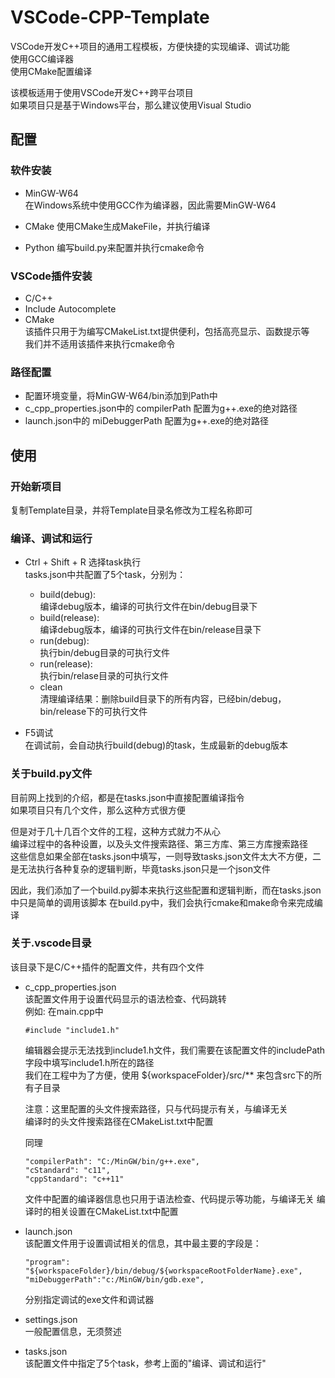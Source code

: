 # VSCode-CPP-Template
VSCode开发C++项目的通用工程模板，方便快捷的实现编译、调试功能  
使用GCC编译器  
使用CMake配置编译

该模板适用于使用VSCode开发C++跨平台项目  
如果项目只是基于Windows平台，那么建议使用Visual Studio

## 配置
### 软件安装
* MinGW-W64  
    在Windows系统中使用GCC作为编译器，因此需要MinGW-W64

* CMake
    使用CMake生成MakeFile，并执行编译

* Python
    编写build.py来配置并执行cmake命令

### VSCode插件安装
* C/C++
* Include Autocomplete
* CMake  
  该插件只用于为编写CMakeList.txt提供便利，包括高亮显示、函数提示等  
  我们并不适用该插件来执行cmake命令

### 路径配置
* 配置环境变量，将MinGW-W64/bin添加到Path中
* c_cpp_properties.json中的 compilerPath 配置为g++.exe的绝对路径
* launch.json中的 miDebuggerPath 配置为g++.exe的绝对路径

## 使用
### 开始新项目
复制Template目录，并将Template目录名修改为工程名称即可

### 编译、调试和运行
* Ctrl + Shift + R 选择task执行  
    tasks.json中共配置了5个task，分别为：  
    * build(debug):   
      编译debug版本，编译的可执行文件在bin/debug目录下   
    * build(release):  
      编译debug版本，编译的可执行文件在bin/release目录下   
    * run(debug):  
      执行bin/debug目录的可执行文件  
    * run(release):  
      执行bin/relase目录的可执行文件
    * clean  
      清理编译结果：删除build目录下的所有内容，已经bin/debug，bin/release下的可执行文件

* F5调试  
    在调试前，会自动执行build(debug)的task，生成最新的debug版本

### 关于build.py文件
目前网上找到的介绍，都是在tasks.json中直接配置编译指令  
如果项目只有几个文件，那么这种方式很方便  

但是对于几十几百个文件的工程，这种方式就力不从心  
编译过程中的各种设置，以及头文件搜索路径、第三方库、第三方库搜索路径  
这些信息如果全部在tasks.json中填写，一则导致tasks.json文件太大不方便，二是无法执行各种复杂的逻辑判断，毕竟tasks.json只是一个json文件

因此，我们添加了一个build.py脚本来执行这些配置和逻辑判断，而在tasks.json中只是简单的调用该脚本
在build.py中，我们会执行cmake和make命令来完成编译

### 关于.vscode目录
该目录下是C/C++插件的配置文件，共有四个文件  

* c_cpp_properties.json  
  该配置文件用于设置代码显示的语法检查、代码跳转  
  例如: 在main.cpp中 
  ```
  #include "include1.h" 
  ```
  编辑器会提示无法找到include1.h文件，我们需要在该配置文件的includePath字段中填写include1.h所在的路径  
  我们在工程中为了方便，使用 ${workspaceFolder}/src/** 来包含src下的所有子目录

  注意：这里配置的头文件搜索路径，只与代码提示有关，与编译无关  
  编译时的头文件搜索路径在CMakeList.txt中配置

  同理
  ```
  "compilerPath": "C:/MinGW/bin/g++.exe",
  "cStandard": "c11",
  "cppStandard": "c++11"
  ```
  文件中配置的编译器信息也只用于语法检查、代码提示等功能，与编译无关
  编译时的相关设置在CMakeList.txt中配置
  

* launch.json  
  该配置文件用于设置调试相关的信息，其中最主要的字段是：
  ```
  "program": "${workspaceFolder}/bin/debug/${workspaceRootFolderName}.exe",
  "miDebuggerPath":"c:/MinGW/bin/gdb.exe",     
  ```
  分别指定调试的exe文件和调试器

* settings.json  
  一般配置信息，无须赘述

* tasks.json  
  该配置文件中指定了5个task，参考上面的"编译、调试和运行"